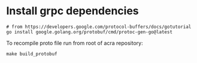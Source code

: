 # Install grpc dependencies
```
# from https://developers.google.com/protocol-buffers/docs/gotutorial
go install google.golang.org/protobuf/cmd/protoc-gen-go@latest
```
To recompile proto file run from root of acra repository:
```
make build_protobuf
```
